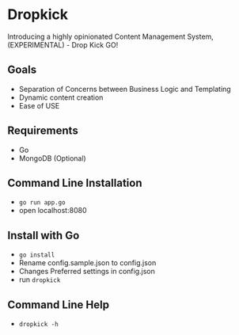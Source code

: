 <!---
[![Gobuild Download](http://gobuild.io/badge/github.com/valorbreak/dropkick/downloads.svg)](http://gobuild.io/github.com/valorbreak/dropkick)
-->

# Dropkick
Introducing a highly opinionated Content Management System,
(EXPERIMENTAL) - Drop Kick GO!

## Goals
- Separation of Concerns between Business Logic and Templating
- Dynamic content creation
- Ease of USE

## Requirements
- Go
- MongoDB (Optional)

## Command Line Installation
- `go run app.go`
- open localhost:8080

## Install with Go
- `go install`
- Rename config.sample.json to config.json
- Changes Preferred settings in config.json
- run `dropkick`

## Command Line Help
- `dropkick -h`
